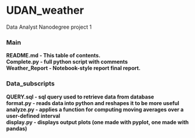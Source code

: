 # UDAN_weather

Data Analyst Nanodegree project 1 <br/>

### Main
**README.md - This table of contents.**<br/>
**Complete.py - full python script with comments**<br/>
**Weather_Report - Notebook-style report final report.**<br/>

### Data_subscripts
**QUERY.sql - sql query used to retrieve data from database**<br/>
**format.py - reads data into python and reshapes it to be more useful**<br/>
**analyze.py - applies a function for computing moving averages over a user-defined interval**<br/>
**display.py - displays output plots (one made with pyplot, one made with pandas)**